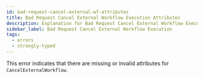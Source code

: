 ```yaml
---
id: bad-request-cancel-external-wf-attributes
title: Bad Request Cancel External Workflow Execution Attributes
description: Explanation for Bad Request Cancel External Workflow Execution error message, and how to fix it.
sidebar_label: Bad Request Cancel External Workflow Execution
tags:
  - errors
  - strongly-typed
---
```


This error indicates that there are missing or invalid attributes for `CancelExternalWorkflow`.
